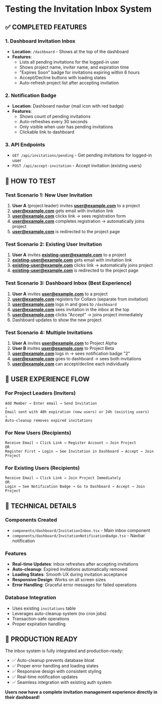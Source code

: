 # Testing the Invitation Inbox System

## ✅ COMPLETED FEATURES

### 1. **Dashboard Invitation Inbox**
- **Location**: `/dashboard` - Shows at the top of the dashboard
- **Features**: 
  - Lists all pending invitations for the logged-in user
  - Shows project name, inviter name, and expiration time
  - "Expires Soon" badge for invitations expiring within 6 hours
  - Accept/Decline buttons with loading states
  - Auto-refresh project list after accepting invitation

### 2. **Notification Badge**
- **Location**: Dashboard navbar (mail icon with red badge)
- **Features**:
  - Shows count of pending invitations
  - Auto-refreshes every 30 seconds
  - Only visible when user has pending invitations
  - Clickable link to dashboard

### 3. **API Endpoints**
- `GET /api/invitations/pending` - Get pending invitations for logged-in user
- `POST /api/accept-invitation` - Accept invitation (existing users)

## 🧪 HOW TO TEST

### Test Scenario 1: New User Invitation
1. **User A** (project leader) invites **user@example.com** to a project
2. **user@example.com** gets email with invitation link
3. **user@example.com** clicks link → sees registration form
4. **user@example.com** completes registration → automatically joins project
5. **user@example.com** is redirected to the project page

### Test Scenario 2: Existing User Invitation  
1. **User A** invites **existing-user@example.com** to a project
2. **existing-user@example.com** gets email with invitation link
3. **existing-user@example.com** clicks link → automatically joins project
4. **existing-user@example.com** is redirected to the project page

### Test Scenario 3: Dashboard Inbox (Best Experience)
1. **User A** invites **user@example.com** to a project
2. **user@example.com** registers for Collavo (separate from invitation)
3. **user@example.com** logs in and goes to `/dashboard`
4. **user@example.com** sees invitation in the inbox at the top
5. **user@example.com** clicks "Accept" → joins project immediately
6. Dashboard updates to show the new project

### Test Scenario 4: Multiple Invitations
1. **User A** invites **user@example.com** to Project Alpha
2. **User B** invites **user@example.com** to Project Beta  
3. **user@example.com** logs in → sees notification badge "2"
4. **user@example.com** goes to dashboard → sees both invitations
5. **user@example.com** can accept/decline each individually

## 🎯 USER EXPERIENCE FLOW

### For Project Leaders (Inviters)
```
Add Member → Enter email → Send Invitation
↓
Email sent with 48h expiration (new users) or 24h (existing users)
↓
Auto-cleanup removes expired invitations
```

### For New Users (Recipients)
```
Receive Email → Click Link → Register Account → Join Project
OR
Register First → Login → See Invitation in Dashboard → Accept → Join Project
```

### For Existing Users (Recipients)  
```
Receive Email → Click Link → Join Project Immediately
OR
Login → See Notification Badge → Go to Dashboard → Accept → Join Project
```

## 🔧 TECHNICAL DETAILS

### Components Created
- `components/dashboard/InvitationInbox.tsx` - Main inbox component
- `components/dashboard/InvitationNotificationBadge.tsx` - Navbar notification

### Features
- **Real-time Updates**: Inbox refreshes after accepting invitations
- **Auto-cleanup**: Expired invitations automatically removed
- **Loading States**: Smooth UX during invitation acceptance
- **Responsive Design**: Works on all screen sizes
- **Error Handling**: Graceful error messages for failed operations

### Database Integration
- Uses existing `invitations` table
- Leverages auto-cleanup system (no cron jobs)
- Transaction-safe operations
- Proper expiration handling

## 🚀 PRODUCTION READY

The inbox system is fully integrated and production-ready:
- ✅ Auto-cleanup prevents database bloat
- ✅ Proper error handling and loading states  
- ✅ Responsive design with consistent styling
- ✅ Real-time notification updates
- ✅ Seamless integration with existing auth system

**Users now have a complete invitation management experience directly in their dashboard!**
